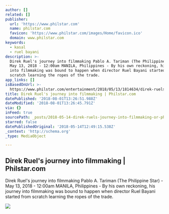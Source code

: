 ```yaml
---
author: []
related: []
publisher:
  url: 'https://www.philstar.com'
  name: philstar.com
  favicon: 'https://www.philstar.com/images/Home/favicon.ico'
  domain: www.philstar.com
keywords:
  - kasal
  - ruel bayani
description: >-
  Direk Ruel's journey into filmmaking Pablo A. Tariman (The Philippine Star) -
  May 13, 2018 - 12:00am MANILA, Philippines - By his own reckoning, his journey
  into filmmaking was bound to happen when director Ruel Bayani started from
  scratch learning the ropes of the trade.
app_links: []
isBasedOnUrl: >-
  https://www.philstar.com/entertainment/2018/05/13/1814634/direk-ruels-journey-filmmaking
title: Direk Ruel's journey into filmmaking | Philstar.com
datePublished: '2018-08-01T13:26:51.988Z'
dateModified: '2018-08-01T13:26:45.791Z'
via: {}
inFeed: true
sourcePath: _posts/2018-05-14-direk-ruels-journey-into-filmmaking-or-philstarcom.md
starred: false
datePublishedOriginal: '2018-05-14T12:49:15.538Z'
_context: 'http://schema.org'
_type: MediaObject

---
```

<article style=""><h1>Direk Ruel's journey into filmmaking | Philstar.com</h1><p>Direk Ruel's journey into filmmaking Pablo A. Tariman (The Philippine Star) - May 13, 2018 - 12:00am MANILA, Philippines - By his own reckoning, his journey into filmmaking was bound to happen when director Ruel Bayani started from scratch learning the ropes of the trade.</p><img src="http://media.philstar.com/images/articles/klook-cebu-pacific-japan_2018-05-08_15-31-23527_thumbnail.jpg" /></article>